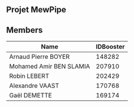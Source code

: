 Projet MewPipe
--------------

## Members

Name                    | IDBooster
------------------------|--------
Arnaud Pierre BOYER     | 148282
Mohamed Amir BEN SLAMIA | 207910
Robin LEBERT            | 202429
Alexandre VAAST         | 170768
Gaël DEMETTE            | 169174
